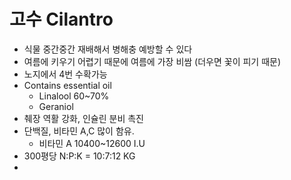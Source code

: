 # 고수 Cilantro

- 식물 중간중간 재배해서 병해충 예방할 수 있다
- 여름에 키우기 어렵기 때문에 여름에 가장 비쌈 (더우면 꽃이 피기 때문)
- 노지에서 4번 수확가능
- Contains essential oil
  - Linalool 60~70%
  - Geraniol
- 췌장 역활 강화, 인슐린 분비 촉진
-  단백질, 비타민 A,C 많이 함유.
   -  비타민 A 10400~12600 I.U
-  300평당 N:P:K = 10:7:12 KG
-  